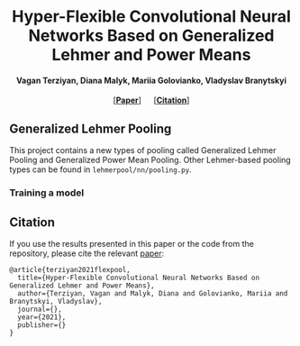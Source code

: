 <h1 align="center">Hyper-Flexible Convolutional Neural Networks Based on Generalized Lehmer and Power Means</h1>

<h4 align="center">Vagan Terziyan, Diana Malyk, Mariia Golovianko, Vladyslav Branytskyi</h4>


<p align="center"> [<b><a href="">Paper</a></b>] &emsp; [<b><a href="#citation">Citation</a></b>] </p>

## Generalized Lehmer Pooling
This project contains a new types of pooling called Generalized Lehmer Pooling and Generalized Power Mean Pooling. Other Lehmer-based pooling types can be found in `lehmerpool/nn/pooling.py`.

### Training a model

## Citation

If you use the results presented in this paper or the code from the repository, please cite the relevant [paper]():
```
@article{terziyan2021flexpool,
  title={Hyper-Flexible Convolutional Neural Networks Based on Generalized Lehmer and Power Means},
  author={Terziyan, Vagan and Malyk, Diana and Golovianko, Mariia and Branytskyi, Vladyslav},
  journal={},
  year={2021},
  publisher={}
}
```